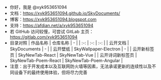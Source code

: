 - 你好，我是 @xyk953651094
- 文档：https://xyk953651094.github.io/SkyDocuments/
- 博客：https://xyk953651094.blogspot.com
- 支持：https://afdian.net/a/xyk953651094
- 若 GitHub 访问较慢，可尝试 GitLab 主页：https://gitlab.com/xyk953651094
- 目录对照
  | 作品名称 | 仓库名称 | - |
  | :-: | :-: | :-: |
  | 云开文档 | SkyDocuments | - |
  | 云开壁纸 | SkyWallpaper-Electron | - |
  | 云开新标签页 | SkyNewTab-React | SkyNewTab-Vue |
  | 云开诗词新标签页 | SkyNewTab-Poem-React | SkyNewTab-Poem-Angular |
- 注意：出于开发成本以及互联网防火墙等因素，无法承诺更新的连续性以及不同设备下的最终使用体验，但将尽力完善

<!---
XYK953651094/XYK953651094 is a ✨ special ✨ repository because its `README.md` (this file) appears on your GitHub profile.
You can click the Preview link to take a look at your changes.
--->
